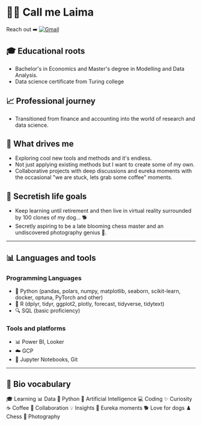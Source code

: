 
# 👩‍💻 Call me Laima

Reach out ➡️ [![Gmail](https://img.shields.io/badge/Gmail-D14836?style=for-the-badge&logo=gmail&logoColor=white)](mailto:stulaitelaima@gmail.com)

## 🎓 Educational roots  
- Bachelor's in Economics and Master's degree in Modelling and Data Analysis.
- Data science certificate from Turing college

## 📈 Professional journey   
- Transitioned from finance and accounting into the world of research and data science.

## 🧠 What drives me  
- Exploring cool new tools and methods and it's endless.
- Not just applying existing methods but I want to create some of my own.  
- Collaborative projects with deep discussions and eureka moments with the occasional "we are stuck, lets grab some coffee" moments.

## 🌱 Secretish life goals  
- Keep learning until retirement and then live in virtual reality surrounded by 100 clones of my dog... 🐕  
- Secretly aspiring to be a late blooming chess master and an undiscovered photography genius 📸.

---

## 📊 Languages and tools

### Programming Languages  
- 🐍 Python (pandas, polars, numpy, matplotlib, seaborn, scikit-learn, docker, optuna, PyTorch and other)  
- 🦾 R (dplyr, tidyr, ggplot2, plotly, forecast, tidyverse, tidytext)  
- 🔍 SQL (basic proficiency)  

### Tools and platforms  
- 📊 Power BI, Looker  
- ☁️ GCP  
- 📝 Jupyter Notebooks, Git

---

## 🌌 Bio vocabulary

🎓 Learning
📊 Data
🐍 Python
🤖 Artificial Intelligence
💻 Coding
✨ Curiosity
☕ Coffee
🤝 Collaboration 
💡 Insights
🎉 Eureka moments
🐕 Love for dogs
♟️ Chess
📸 Photography
